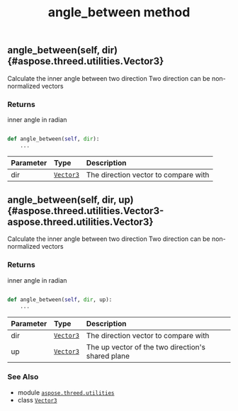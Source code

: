 ﻿---
title: angle_between method
second_title: Aspose.3D for Python via .NET API References
description: 
type: docs
weight: 20
url: /python-net/aspose.threed.utilities/vector3/angle_between/
is_root: false
---

## angle_between(self, dir) {#aspose.threed.utilities.Vector3}

Calculate the inner angle between two direction
Two direction can be non-normalized vectors


### Returns 


inner angle in radian


```python

def angle_between(self, dir):
    ...
```


| Parameter | Type | Description |
| :- | :- | :- |
| dir | [`Vector3`](/3d/python-net/aspose.threed.utilities/vector3) | The direction vector to compare with |


## angle_between(self, dir, up) {#aspose.threed.utilities.Vector3-aspose.threed.utilities.Vector3}

Calculate the inner angle between two direction
Two direction can be non-normalized vectors


### Returns 


inner angle in radian


```python

def angle_between(self, dir, up):
    ...
```


| Parameter | Type | Description |
| :- | :- | :- |
| dir | [`Vector3`](/3d/python-net/aspose.threed.utilities/vector3) | The direction vector to compare with |
| up | [`Vector3`](/3d/python-net/aspose.threed.utilities/vector3) | The up vector of the two direction's shared plane |



### See Also
* module [`aspose.threed.utilities`](../../)
* class [`Vector3`](/3d/python-net/aspose.threed.utilities/vector3)
